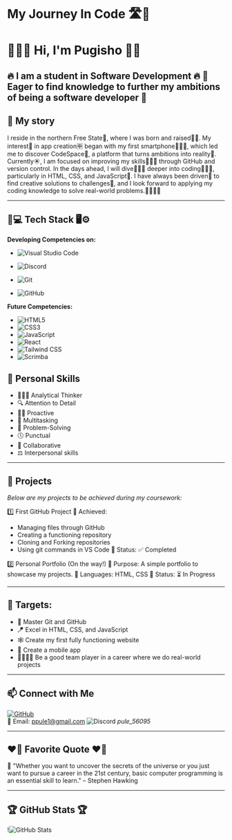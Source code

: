 # My Journey In Code 🛣️🌄

# 🙋🏽‍♂️ Hi, I'm Pugisho 🐦‍🔥
🔥 I am a student in Software Development 🔥 
🚀 Eager to find knowledge to further my ambitions of being a software developer 🚀
---

## 🧾 My story

I reside in the northern Free State🏰, where I was born and raised👶🏽. My interest💌 in app creation🈸 began with my first smartphone📱🤳🏽, which led me to discover CodeSpace🚀, a platform that turns ambitions into reality🎊. Currently☀️, I am focused on improving my skills🤹🏽‍♀️ through GitHub and version control. In the days ahead, I will dive🏊🏽‍♂️ deeper into coding👨🏽‍💻, particularly in HTML, CSS, and JavaScript🧩. I have always been driven🤩 to find creative solutions to challenges🤖, and I look forward to applying my coding knowledge to solve real-world problems.👨🏽‍🚀🚀

---

## 🛜💻 Tech Stack 🖥️⚙️

**Developing Competencies on:**

- ![Visual Studio Code](https://img.shields.io/badge/-Visual%20Studio%20Code-007ACC?style=flat&logo=visual-studio-code&logoColor=white)

- ![Discord](https://img.shields.io/badge/-Discord-5865F2?style=flat&logo=discord&logoColor=white)

- ![Git](https://img.shields.io/badge/-Git-F05032?style=flat&logo=git&logoColor=white)

- ![GitHub](https://img.shields.io/badge/-GitHub-181717?style=flat-circle&logo=github)

**Future Competencies:**

- ![HTML5](https://img.shields.io/badge/-HTML5-black?style=flat-circle&logo=html5&logoColor=white) 
- ![CSS3](https://img.shields.io/badge/-CSS3-black?style=flat-circle&logo=css3)
- ![JavaScript](https://img.shields.io/badge/-JavaScript-black?style=flat-circle&logo=javascript)
- ![React](https://img.shields.io/badge/-React-black?style=flat-circle&logo=react)
- ![Tailwind CSS](https://img.shields.io/badge/-Tailwind%20CSS-06B6D4?style=flat&logo=tailwind-css&logoColor=white)
- ![Scrimba](https://img.shields.io/badge/-Scrimba-2B283A?style=flat&logo=visual-studio-code&logoColor=white)


## 🥇 Personal Skills

- 👨🏽‍🔬 Analytical Thinker 
- 🔍 Attention to Detail
- 🕺🏽 Proactive 
- 💯 Multitasking
- 🎯 Problem-Solving 
- 🕔 Punctual
- 🤝 Collaborative 
- ⚖️ Interpersonal skills 

---

## 📍 Projects

*Below are my projects to be achieved during my coursework:*

1️⃣ First GitHub Project
🔹 Achieved: 
   - Managing files through GitHub
   - Creating a functioning repository
   - Cloning and Forking repositories
   - Using git commands in VS Code
🔹 Status: ✅ Completed

2️⃣ Personal Portfolio (On the way!)
🔹 Purpose: A simple portfolio to showcase my projects.
🔹 Languages: HTML, CSS 
🔹 Status: ⏳ In Progress

---

## 🎯 Targets:

- 👑 Master Git and GitHub
- 🪁 Excel in HTML, CSS, and JavaScript
- 🕸️ Create my first fully functioning website
- 📲 Create a mobile app
- 🫱🏽‍🫲🏾 Be a good team player in a career where we do real-world projects

---

## 📫 Connect with Me

[![GitHub](https://img.shields.io/badge/-GitHub-181717?style=flat&logo=github&logoColor=white)](https://github.com/P-ule-P)  
📧 Email: [ppule1@gmail.com](mailto:ppule1@egmail.com)
![Discord](https://img.shields.io/badge/-Discord-5865F2?style=flat&logo=discord&logoColor=white) *pule_56095*

---

## ❤️‍🔥 Favorite Quote ❤️‍🔥

💫 "Whether you want to uncover the secrets of the universe or you just want to pursue a career in the 21st century, basic computer programming is an essential skill to learn."
– Stephen Hawking

---

## 🏆 GitHub Stats 🏆

!![GitHub Stats](https://github-readme-stats.vercel.app/api?username=P-ule-P&show_icons=true&theme=radical)

